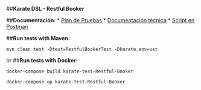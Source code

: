
##**Karate DSL - Restful Booker**

##**Documentación:**
    * [Plan de Pruebas](Documentación/PlanDePruebas_RetoKarate.xlsx)
    * [Documentación técnica](Documentación/HerramientasTecnicas_RetoKarate.docx)
    * [Script en Postman](Documentación/restful-booker.postman_collection.json)

##**Run tests with Maven:**

```
mvn clean test -Dtest=RestfulBookerTest -Dkarate.env=uat 
```
or ##**Run tests with Docker:**

```
docker-compose build karate-test-Restful-Booker 
```
```
docker-compose up karate-test-Restful-Booker 
```